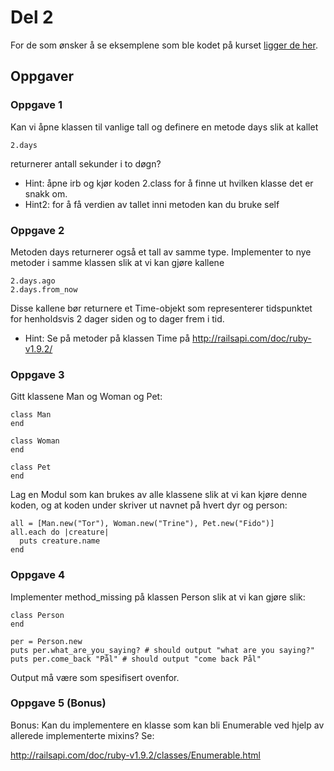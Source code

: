 # Del 2

For de som ønsker å se eksemplene som ble kodet på kurset [ligger de her](del_2/eksempler).

## Oppgaver

### Oppgave 1
Kan vi åpne klassen til vanlige tall og definere en metode days slik at kallet

    2.days

returnerer antall sekunder i to døgn?

- Hint: åpne irb og kjør koden 2.class for å finne ut hvilken klasse det er snakk om.
- Hint2: for å få verdien av tallet inni metoden kan du bruke self

### Oppgave 2 

Metoden days returnerer også et tall av samme type. Implementer to nye metoder i samme klassen slik at vi kan gjøre kallene

    2.days.ago
    2.days.from_now

Disse kallene bør returnere et Time-objekt som representerer tidspunktet for henholdsvis 2 dager siden og to dager frem i tid.

- Hint: Se på metoder på klassen Time på http://railsapi.com/doc/ruby-v1.9.2/

### Oppgave 3 

Gitt klassene Man og Woman og Pet:

    class Man
    end

    class Woman
    end

    class Pet
    end

Lag en Modul som kan brukes av alle klassene slik at vi kan kjøre denne koden, og at koden under skriver ut navnet på hvert dyr og person:

    all = [Man.new("Tor"), Woman.new("Trine"), Pet.new("Fido")]
    all.each do |creature|
      puts creature.name
    end

### Oppgave 4 

Implementer method_missing på klassen Person slik at vi kan gjøre slik:

    class Person
    end
    
    per = Person.new
    puts per.what_are_you_saying? # should output "what are you saying?"
    puts per.come_back "Pål" # should output "come back Pål"

Output må være som spesifisert ovenfor.

### Oppgave 5 (Bonus)

Bonus: Kan du implementere en klasse som kan bli Enumerable ved hjelp av allerede implementerte mixins? Se:

http://railsapi.com/doc/ruby-v1.9.2/classes/Enumerable.html


